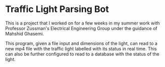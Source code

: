 # Traffic Light Parsing Bot

This is a project that I worked on for a few weeks in my summer work with Professor Zussman's Electrical Engineering Group under
the guidance of Mahshid Ghasemi.

This program, given a file input and dimensions of the light, can read to a new mp4 file with
the traffic light labelled with its status in real time. This can also be further configured to read to a database with the status of the light.
